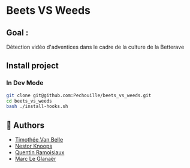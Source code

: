 # Beets VS Weeds

## Goal :
Détection vidéo d'adventices dans le cadre de la culture de la Betterave

## Install project
### In Dev Mode
```bash
git clone git@github.com:Pechouille/beets_vs_weeds.git
cd beets_vs_weeds
bash ./install-hooks.sh
```

## 🧠 Authors
- [Timothée Van Belle](https://github.com/TimVanBelle)
- [Nestor Knoops](https://github.com/Nestrow42)
- [Quentin Ramoisiaux](https://github.com/QuentinRam)
- [Marc Le Glanaër](https://github.com/Pechouille)
